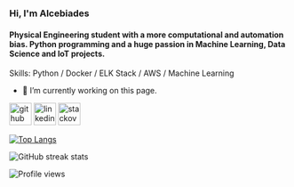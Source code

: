 ### Hi, I'm Alcebiades
####   Physical Engineering student with a more computational and automation bias. Python programming and a huge passion in Machine Learning, Data Science and IoT projects.

Skills: Python / Docker / ELK Stack / AWS / Machine Learning

- 🔭 I’m currently working on this page. 


[<img src='https://cdn.jsdelivr.net/npm/simple-icons@3.0.1/icons/github.svg' alt='github' height='40'>](https://github.com/AlceFilho)  [<img src='https://cdn.jsdelivr.net/npm/simple-icons@3.0.1/icons/linkedin.svg' alt='linkedin' height='40'>](https://www.linkedin.com/in/alcebiadesfilho/)  [<img src='https://cdn.jsdelivr.net/npm/simple-icons@3.0.1/icons/stackoverflow.svg' alt='stackoverflow' height='40'>](https://stackoverflow.com/users/14145420/alcefilho)  

[![Top Langs](https://github-readme-stats.vercel.app/api/top-langs/?username=AlceFilho)](https://github.com/anuraghazra/github-readme-stats)

![GitHub streak stats](https://github-readme-streak-stats.herokuapp.com/?user=AlceFilhotheme=radical)  

![Profile views](https://gpvc.arturio.dev/AlceFilho)  
